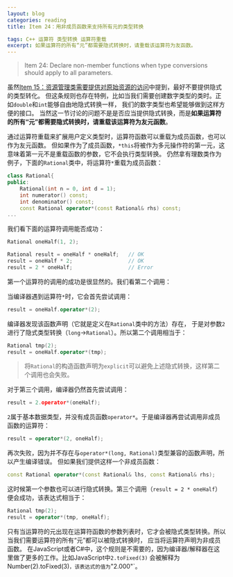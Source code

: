 ```yaml
---
layout: blog
categories: reading
title: Item 24：用非成员函数来支持所有元的类型转换

tags: C++ 运算符 类型转换 运算符重载
excerpt: 如果运算符的所有“元”都需要隐式转换时，请重载该运算符为友函数。
---
```


> Item 24: Declare non-member functions when type conversions should apply to all parameters.

虽然[Item 15：资源管理类需要提供对原始资源的访问][item15]中提到，最好不要提供隐式的类型转化。
但这条规则也存在特例，比如当我们需要创建数字类型的类时。正如`double`和`int`能够自由地隐式转换一样，
我们的数字类型也希望能够做到这样方便的接口。
当然这一节讨论的问题不是是否应当提供隐式转换，而是**如果运算符的所有“元”都需要隐式转换时，请重载该运算符为友元函数**。

通过运算符重载来扩展用户定义类型时，运算符函数可以重载为成员函数，也可以作为友元函数。
但如果作为了成员函数，`*this`将被作为多元操作符的第一元，这意味着第一元不是重载函数的参数，它不会执行类型转换。
仍然拿有理数类作为例子，下面的`Rational`类中，将运算符`*`重载为成员函数：

```cpp
class Rational{
public: 
    Rational(int n = 0, int d = 1);
    int numerator() const;
    int denominator() const;
    const Rational operator*(const Rational& rhs) const;
...
```

<!--more-->

我们看下面的运算符调用能否成功：

```cpp
Rational oneHalf(1, 2);

Rational result = oneHalf * oneHalf;   // OK
result = oneHalf * 2;                  // OK
result = 2 * oneHalf;                  // Error
```

第一个运算符的调用的成功是很显然的。我们看第二个调用：

当编译器遇到运算符`*`时，它会首先尝试调用：

```cpp
result = oneHalf.operator*(2);
```

编译器发现该函数声明（它就是定义在`Rational`类中的方法）存在，
于是对参数`2`进行了隐式类型转换（`long`->`Rational`）。所以第二个调用相当于：

```cpp
Rational tmp(2);
result = oneHalf.operator*(tmp);
```

> 将`Rational`的构造函数声明为`explicit`可以避免上述隐式转换，这样第二个调用也会失败。

对于第三个调用，编译器仍然首先尝试调用：

```cpp
result = 2.operator*(oneHalf);
```

`2`属于基本数据类型，并没有成员函数`operator*`。于是编译器再尝试调用非成员函数的运算符：

```cpp
result = operator*(2, oneHalf);
```

再次失败，因为并不存在与`operator*(long, Rational)`类型兼容的函数声明，所以产生编译错误。
但如果我们提供这样一个非成员函数：

```cpp
const Rational operator*(const Rational& lhs, const Rational& rhs);
```

这时候第一个参数也可以进行隐式转换。第三个调用（`result = 2 * oneHalf`）便会成功，该表达式相当于：

```cpp
Rational tmp(2);
result = operator*(tmp, oneHalf);
```

只有当运算符的元出现在运算符函数的参数列表时，它才会被隐式类型转换。所以当我们需要运算符的所有“元”都可以被隐式转换时，
应当将运算符声明为非成员函数。
在JavaScript或者C#中，这个规则是不需要的，因为编译器/解释器在这里做了更多的工作。比如JavaScript中`2.toFixed(3)`
会被解释为Number(2).toFixed(3)`，该表达式的值为`"2.000"`。

[item15]: /2015/08/05/effective-cpp-15.html

